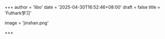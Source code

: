 +++
author = 'libo'
date = '2025-04-30T16:52:46+08:00'
draft = false
title = 'Futhark学习'

image = 'jinshan.png'

+++
